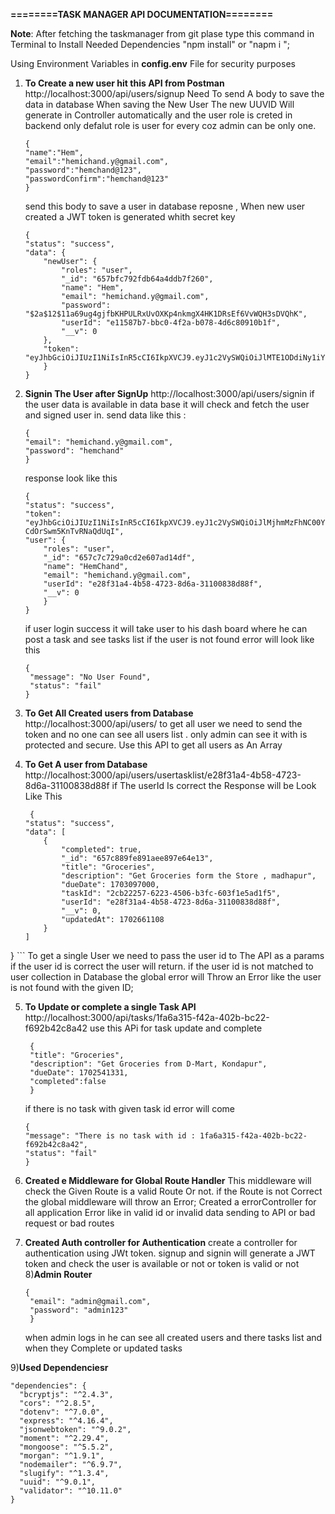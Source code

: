 **========TASK MANAGER API DOCUMENTATION========**

**Note**: After fetching the taskmanager from git plase type this command in Terminal to Install Needed Dependencies "npm install" or "napm i ";

Using Environment Variables in **config.env** File for security purposes


1) **To Create a new user hit this API from Postman** 
    http://localhost:3000/api/users/signup
    Need To send A body to save the data in database
    When saving the New User The new UUVID Will generate in Controller automatically
   and the user role is creted in backend only defalut role is user for every coz admin can be only one.
   
    ```
    {
    "name":"Hem",
    "email":"hemichand.y@gmail.com",
    "password":"hemchand@123",
    "passwordConfirm":"hemchand@123"
    }
    ```
    send this body to save a user  in database
    reposne  , When new user created a JWT token is generated whith secret key 
    ```
    {
    "status": "success",
    "data": {
        "newUser": {
            "roles": "user",
            "_id": "657bfc792fdb64a4ddb7f260",
            "name": "Hem",
            "email": "hemichand.y@gmail.com",
            "password": "$2a$12$11a69ug4gjfbKHPULRxUvOXKp4nkmgX4HK1DRsEf6VvWQH3sDVQhK",
            "userId": "e11587b7-bbc0-4f2a-b078-4d6c80910b1f",
            "__v": 0
        },
        "token":                 "eyJhbGciOiJIUzI1NiIsInR5cCI6IkpXVCJ9.eyJ1c2VySWQiOiJlMTE1ODdiNy1iYmMwLTRmMmEtYjA3OC00ZDZjODA5MTBiMWYiLCJpYXQiOjE3MDI2MjQzNzcsImV4cCI6MTcxMDQwMDM3N30.iHtvuoZv6Yqivaugsn3DhVLT76gN2L_YOClkWzbk9nA"
        }
    }
    ```

2) **Signin The User after SignUp**
    http://localhost:3000/api/users/signin
    if the user data is available in data base it will check and fetch the user and signed user in.
    send data like this :
    ```
    {
    "email": "hemichand.y@gmail.com",
    "password": "hemchand"
    }
    ```
    response look like this
    ```
    {
    "status": "success",
    "token": "eyJhbGciOiJIUzI1NiIsInR5cCI6IkpXVCJ9.eyJ1c2VySWQiOiJlMjhmMzFhNC00YjU4LTQ3MjMtOGQ2YS0zMTEwMDgzOGQ4OGYiLCJpYXQiOjE3MDI2NjAzODAsImV4cCI6MTcxMDQzNjM4MH0.e01k9nzdSoB3kqjiItb1Lf-CdOrSwm5KnTvRNaQdUqI",
    "user": {
        "roles": "user",
        "_id": "657c7c729a0cd2e607ad14df",
        "name": "HemChand",
        "email": "hemichand.y@gmail.com",
        "userId": "e28f31a4-4b58-4723-8d6a-31100838d88f",
        "__v": 0
        }
    }
    ```
    if user login success it will take user to his dash board where he can post a task and see tasks list 
    if the user is not found error will look like this
   ```
   {
    "message": "No User Found",
    "status": "fail"
   }
   ```

3) **To Get All Created users from Database**
    http://localhost:3000/api/users/
   to get all user we need to send the token and no one can see all users list . only admin can see it with is protected and secure.
    Use this API to get all users as An Array

4) **To Get A user from Database**
    http://localhost:3000/api/users/usertasklist/e28f31a4-4b58-4723-8d6a-31100838d88f
    if The userId  Is correct the Response will be Look Like This 
    ```
     {
    "status": "success",
    "data": [
        {
            "completed": true,
            "_id": "657c889fe891aee897e64e13",
            "title": "Groceries",
            "description": "Get Groceries form the Store , madhapur",
            "dueDate": 1703097000,
            "taskId": "2cb22257-6223-4506-b3fc-603f1e5ad1f5",
            "userId": "e28f31a4-4b58-4723-8d6a-31100838d88f",
            "__v": 0,
            "updatedAt": 1702661108
        }
    ]
}
    ```
    To get a single User we need to pass the user id to The API as a params if the user id is correct the user will return. if the user id is not matched to   user              collection in Database the global error will Throw an Error like the user  is not found with the given ID;

5) **To Update or complete a single Task API**
    http://localhost:3000/api/tasks/1fa6a315-f42a-402b-bc22-f692b42c8a42
    use this APi for task update and complete
   ```
    {
    "title": "Groceries",
    "description": "Get Groceries from D-Mart, Kondapur",
    "dueDate": 1702541331,
    "completed":false
    }
   ```
   if there is no task with given task id error will come
    ```
    {
    "message": "There is no task with id : 1fa6a315-f42a-402b-bc22-f692b42c8a42",
    "status": "fail"
    }
    ```




6) **Created e Middleware for Global Route Handler** 
   This middleware will check the Given Route is a valid Route Or not.
  if the Route is not Correct the global middleware will throw an Error;
  Created a errorController for all application Error like in valid id or invalid data sending to API or bad request or bad routes 
7) **Created Auth controller for Authentication**
   create a controller for authentication using JWt token.
   signup and signin will generate a JWT token and check the user is available or not or token is valid or not
8)**Admin Router**
   ```
   {
    "email": "admin@gmail.com",
    "password": "admin123"
    }
   ```
   when admin logs in he can see all created users and there tasks list and when they Complete or updated tasks

9)**Used Dependenciesr**
  ```
  "dependencies": {
    "bcryptjs": "^2.4.3",
    "cors": "^2.8.5",
    "dotenv": "^7.0.0",
    "express": "^4.16.4",
    "jsonwebtoken": "^9.0.2",
    "moment": "^2.29.4",
    "mongoose": "^5.5.2",
    "morgan": "^1.9.1",
    "nodemailer": "^6.9.7",
    "slugify": "^1.3.4",
    "uuid": "^9.0.1",
    "validator": "^10.11.0"
  }
  ```
   
